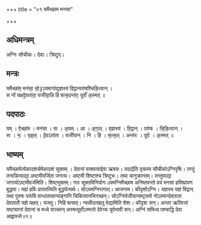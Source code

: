 +++
title = "०१ यमैच्छाम मनसा"

+++
## अधिमन्त्रम्
अग्निः सौचीकः। देवाः। त्रिष्टुप्।

## मन्त्रः
यमैच्छा॑म॒ मन॑सा॒ सो॒३॒॑ऽयमागा॑द्य॒ज्ञस्य॑ वि॒द्वान्परु॑षश्चिकि॒त्वान् ।  
स नो॑ यक्षद्दे॒वता॑ता॒ यजी॑या॒न्नि हि षत्स॒दन्त॑रः॒ पूर्वो॑ अ॒स्मत् ॥

## पदपाठः
यम् । ऐच्छा॑म । मन॑सा । सः । अ॒यम् । आ । अ॒गा॒त् । य॒ज्ञस्य॑ । वि॒द्वान् । परु॑षः । चि॒कि॒त्वान् ।  
सः । नः॒ । य॒क्ष॒त् । दे॒वऽता॑ता । यजी॑यान् । नि । हि । स॒त्स॒त् । अन्त॑रः । पूर्वः॑ । अ॒स्मत् ॥

## भाष्यम्
यमैच्छामेत्येकादशर्चमेकादशं सूक्तम् । देवानां वाक्यत्वाद्देवा ऋषयः। तदद्येति तृचस्य सौचीकोऽग्निरृषिः। तन्तुं तन्वन्नित्याद्या अष्टमीवर्जिता जगत्यः। अष्टमी शिष्टाश्च त्रिष्टुभः। तथा चानुक्रान्तम्। तन्तुमाद्या जगत्योऽष्टमीवर्जमिति। शिष्टमुक्तम्। गतः सूक्तविनियोगः॥यमग्निमैच्छाम अनिष्तवन्तो वयं मनसा हविष्प्रापण बुद्ध्या। मह्यं हविः प्रापयत्विति बुद्ध्येत्यर्थः। सोऽयमग्निरागात्। आजगाम। कीदृशोऽग्निः। यज्ञस्य यज्ञं विद्वान् तथा पुरुषः परूंषि सन्धातव्यान्यङ्गानि चिकित्वानभिगच्छन्। सोऽग्निर्यजीयान्यष्टृतमो नोऽस्मान्देवताता देवतातौ यज्ञे यक्षत्। यजतु। निहि षत्सत्। न्यसीदत्खलु वेद्यामिति शेशः। कीदृशः सन्। अन्तर ऋत्विजां यष्टव्यानां देवानां च मध्ये सञ्चरन् अस्मत्पूर्वोऽस्मत्तो देवेभ्यः पूर्वभावी सन्। अग्निं समिध्य पश्चाद्धि देवा आह्वयन्ते॥१॥